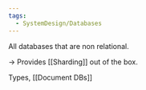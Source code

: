 ```yaml
---
tags:
  - SystemDesign/Databases
---
```

All databases that are non relational.

-> Provides [[Sharding]] out of the box.

Types,
[[Document DBs]]

